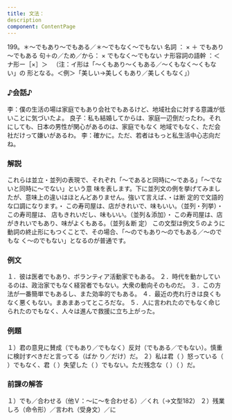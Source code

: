 ```yaml
---
title: 文法：
description
component: ContentPage
---
```



199。＊～でもあり～でもある／＊～でもなく～でもない
名詞 ： × ＋ でもあり～でもある
句＋の／ため／から： × でもなく～でもない
ナ形容詞の語幹 ：＜ナ形ー［×］＞  
（注：イ形は「～くもあり～くもある／～くもなく～くもない」の 形となる。＜例＞「美しい→美しくもあり／美しくもなく」）
### ♪会話♪
李：僕の生活の場は家庭でもあり会社でもあるけど、地域社会に対する意識が低いことに気づいたよ。
良子：私も結婚してからは、家庭一辺倒だったわ。それにしても、日本の男性が関心があるのは、家庭でもなく 地域でもなく、ただ会社だけって嫌いがあるわ。
李：確かに。ただ、若者はもっと私生活中心志向だね。
### 解説
これらは並立・並列の表現で、それぞれ「～であると同時に～である」「～でないと同時に～でない」という意 味を表します。下に並列文の例を挙げてみましたが、意味上の違いはほとんどありません。強いて言えば、・は断 定的で文語的な口調になります。・ この寿司屋は、店がきれいで、味もいい。（並列・列挙）・ この寿司屋は、 店もきれいだし、味もいい。（並列＆添加）・ この寿司屋は、店がきれいでもあり、味がよくもある。（並列＆断
定） この文型は例文５のように動詞の終止形にもつくことで、その場合、「～のでもあり～のでもある／～のでもな
く～のでもない」となるのが普通です。
### 例文
１．彼は医者でもあり、ボランティア活動家でもある。
２．時代を動かしているのは、政治家でもなく経営者でもない。大衆の動向そのものだ。
３．この方法が一番簡単でもあるし、また効率的でもある。
４．最近の売れ行きは良くもなく悪くもない。まあまあってところだな。
５．人に言われたのでもなく命じられたのでもなく、人々は進んで救援に立ち上がった。
### 例題
１）君の意見に賛成（でもあり／でもなく）反対（でもある／でもない）。慎重に検討すべきだと言ってる（ばか り／だけ）だ。
２）私は君（ ）怒っている（ ）でもなく、君（ ）失望した（ ）でもない。ただ残念な（ ）（ ）だ。
### 前課の解答
１）でも／合わせる（他Ｖ：～に～を合わせる）／くれ（→文型182）
２）残業しろ（命令形）／言われ（受身文）／に
